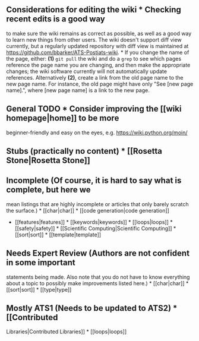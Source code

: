 ## Considerations for editing the wiki * Checking recent edits is a good way
to make sure the wiki remains as correct as possible, as well as a good way
to learn new things from other users. The wiki doesn't support diff view
currently, but a regularly updated repository with diff view is maintained
at https://github.com/bbarker/ATS-Postiats-wiki.  * If you change the name
of the page, either: **(1)** `git pull` the wiki and do a `grep` to see
which pages reference the page name you are changing, and then make the
appropriate changes; the wiki software currently will not automatically
update references. Alternatively **(2)**, create a link from the old page
name to the new page name. For instance, the old page might have only "See
[new page name].", where [new page name] is a link to the new page.

## General TODO * Consider improving the [[wiki homepage|home]] to be more
beginner-friendly and easy on the eyes, e.g. https://wiki.python.org/moin/

## Stubs (practically no content)  * [[Rosetta Stone|Rosetta Stone]]


## Incomplete (Of course, it is hard to say what is complete, but here we
mean listings that are highly incomplete or articles that only barely
scratch the surface.)  * [[char|char]] * [[code generation|code generation]]
* [[features|features]] * [[keywords|keywords]] * [[loops|loops]] *
[[safety|safety]] * [[Scientific Computing|Scientific Computing]] *
[[sort|sort]] * [[template|template]]


## Needs Expert Review (Authors are not confident in some important
statements being made.  Also note that you do not have to know everything
about a topic to possibly make improvements listed here.)  * [[char|char]] *
[[sort|sort]] * [[type|type]]

## Mostly ATS1 (Needs to be updated to ATS2)  * [[Contributed
Libraries|Contributed Libraries]] * [[loops|loops]]


